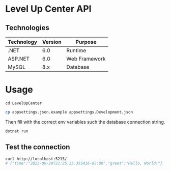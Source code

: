 # Level Up Center API

## Technologies

| Technology | Version | Purpose       |
| ---------- | ------- | ------------- |
| .NET       | 6.0     | Runtime       |
| ASP.NET    | 6.0     | Web Framework |
| MySQL      | 8.x     | Database      |

# Usage

```shell
cd LevelUpCenter
```
```sh
cp appsettings.json.example appsettings.Development.json
```

Then fill with the correct env variables such the database connection string.

```sh
dotnet run
```

## Test the connection
```sh
curl http://localhost:5215/
# {"time":"2023-09-28T21:25:33.355416-05:00","greet":"Hello, World!"}
```

